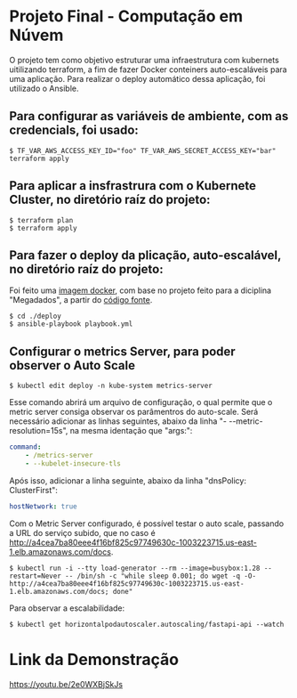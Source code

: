 # Projeto Final - Computação em Núvem

O projeto tem como objetivo estruturar uma infraestrutura com kubernets uitilizando terraform, a fim de fazer Docker conteiners auto-escaláveis para uma aplicação. Para realizar o deploy automático dessa aplicação, foi utilizado o Ansible.

## Para configurar as variáveis de ambiente, com as credencials, foi usado:
```console
$ TF_VAR_AWS_ACCESS_KEY_ID="foo" TF_VAR_AWS_SECRET_ACCESS_KEY="bar" terraform apply
```

## Para aplicar a insfrastrura com o Kubernete Cluster, no diretório raíz do projeto:
```console
$ terraform plan
$ terraform apply
```

## Para fazer o deploy da plicação, auto-escalável, no diretório raíz do projeto:

Foi feito uma [imagem docker](https://hub.docker.com/repository/docker/leonardodma/fastapi-image), com base no projeto feito para a diciplina "Megadados", a partir do [código fonte](https://github.com/leonardodma/ProjetoSQL-Fase2/tree/cloud).

```console
$ cd ./deploy
$ ansible-playbook playbook.yml
```

## Configurar o metrics Server, para poder observer o Auto Scale
```console
$ kubectl edit deploy -n kube-system metrics-server
```

Esse comando abrirá um arquivo de configuração, o qual permite que o metric server consiga observar os parâmentros do auto-scale. Será necessário adicionar as linhas seguintes, abaixo da linha "- --metric-resolution=15s", na mesma identação que "args:":

```yml
command:
    - /metrics-server
    - --kubelet-insecure-tls
```

Após isso, adicionar a linha seguinte, abaixo da linha "dnsPolicy: ClusterFirst":

```yml
hostNetwork: true
```

Com o Metric Server configurado, é possível testar o auto scale, passando a URL do serviço subido, que no caso é http://a4cea7ba80eee4f16bf825c97749630c-1003223715.us-east-1.elb.amazonaws.com/docs.

```console
$ kubectl run -i --tty load-generator --rm --image=busybox:1.28 --restart=Never -- /bin/sh -c "while sleep 0.001; do wget -q -O- http://a4cea7ba80eee4f16bf825c97749630c-1003223715.us-east-1.elb.amazonaws.com/docs; done"
```

Para observar a escalabilidade:
```console
$ kubectl get horizontalpodautoscaler.autoscaling/fastapi-api --watch
```

# Link da Demonstração 
https://youtu.be/2e0WXBjSkJs
